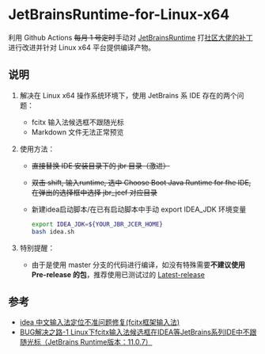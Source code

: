 # JetBrainsRuntime-for-Linux-x64  
利用 Github Actions ~~每月 1 号定时~~手动对 [JetBrainsRuntime](https://github.com/JetBrains/JetBrainsRuntime) 打[社区大佬的补丁](https://github.com/prehonor/myJetBrainsRuntime)进行改进并针对 Linux x64 平台提供编译产物。  

## 说明  
1. 解决在 Linux x64 操作系统环境下，使用 JetBrains 系 IDE 存在的两个问题： 
    - fcitx 输入法候选框不跟随光标  
    - Markdown 文件无法正常预览  

2. 使用方法：  
    - ~~直接替换 IDE 安装目录下的 jbr 目录（激进）~~
    - ~~双击 shift, 输入runtime, 选中 Choose Boot Java Runtime for fhe IDE, 在弹出的选择框中选择 jbr_jcef 对应目录~~
    - 新建idea启动脚本/在已有启动脚本中手动 export IDEA_JDK 环境变量

        ```bash
        export IDEA_JDK=${YOUR_JBR_JCER_HOME}
        bash idea.sh
        ```

3. 特别提醒：
    - 由于是使用 master 分支的代码进行编译，如没有特殊需要**不建议使用 Pre-release 的包**，推荐使用已测试过的 [Latest-release](https://github.com/RikudouPatrickstar/JetBrainsRuntime-for-Linux-x64/releases/latest)

## 参考  
* [idea 中文输入法定位不准问题修复(fcitx框架输入法)](https://blog.csdn.net/u011166277/article/details/106287587)  
* [BUG解决之路-1 Linux下fcitx输入法候选框在IDEA等JetBrains系列IDE中不跟随光标（JetBrains Runtime版本：11.0.7）](https://blog.csdn.net/qq_41859728/article/details/109187748)  

